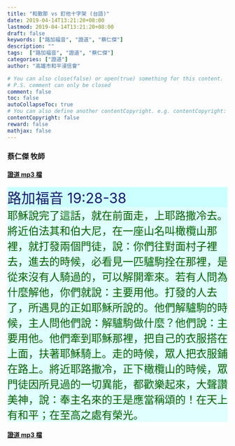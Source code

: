 ```yaml
---
title: "和散那 vs 釘他十字架 (台語)"
date: 2019-04-14T13:21:20+08:00
lastmod: 2019-04-14T13:21:20+08:00
draft: false
keywords: ["路加福音", "證道", "蔡仁傑"]
description: ""
tags:  ["路加福音", "證道", "蔡仁傑"]
categories: ["證道"]
author: "高雄市和平浸信會"

# You can also close(false) or open(true) something for this content.
# P.S. comment can only be closed
comment: false
toc: false
autoCollapseToc: true
# You can also define another contentCopyright. e.g. contentCopyright: "This is another copyright."
contentCopyright: false
reward: false
mathjax: false
---
```


### 蔡仁傑 牧師

#### [證道 mp3 檔](/mp3-s/s20190414t.mp3 "和散那 vs 釘他十字架 - 台語")

<div style="background-color:#CCFFFF"><font size="6", color="#191970">
路加福音 19:28-38
</font>
</div>

<div style="background-color:#E0FFFF"><font size="5", color="#006400">
耶穌說完了這話，就在前面走，上耶路撒冷去。將近伯法其和伯大尼，在一座山名叫橄欖山那裡，就打發兩個門徒，說：你們往對面村子裡去，進去的時候，必看見一匹驢駒拴在那裡，是從來沒有人騎過的，可以解開牽來。若有人問為什麼解他，你們就說：主要用他。打發的人去了，所遇見的正如耶穌所說的。他們解驢駒的時候，主人問他們說：解驢駒做什麼？他們說：主要用他。他們牽到耶穌那裡，把自己的衣服搭在上面，扶著耶穌騎上。走的時候，眾人把衣服鋪在路上。將近耶路撒冷，正下橄欖山的時候，眾門徒因所見過的一切異能，都歡樂起來，大聲讚美神，說：奉主名來的王是應當稱頌的！在天上有和平；在至高之處有榮光。
</font>
</div>

#### [證道 mp3 檔](/mp3-s/s20190414t.mp3 "和散那 vs 釘他十字架 - 台語")